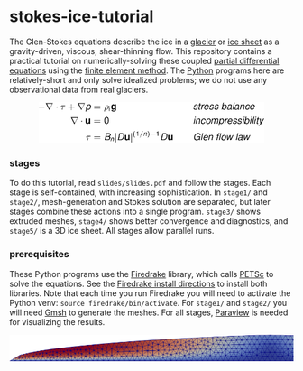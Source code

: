 # stokes-ice-tutorial

The Glen-Stokes equations describe the ice in a [glacier](https://en.wikipedia.org/wiki/Glacier) or [ice sheet](https://en.wikipedia.org/wiki/Glacier) as a gravity-driven, viscous, shear-thinning flow.  This repository contains a practical tutorial on numerically-solving these coupled [partial differential equations](https://en.wikipedia.org/wiki/Partial_differential_equation) using the [finite element method](https://en.wikipedia.org/wiki/Finite_element_method).  The [Python](https://www.python.org/) programs here are relatively-short and only solve idealized problems; we do not use any observational data from real glaciers.

<p align="center">
<img src="slides/figs/stokesequations.png" width="400" title="the Stokes equations for ice flow" />
</p>

### stages

To do this tutorial, read `slides/slides.pdf` and follow the stages.  Each stage is self-contained, with increasing sophistication.  In `stage1/` and `stage2/`, mesh-generation and Stokes solution are separated, but later stages combine these actions into a single program.  `stage3/` shows extruded meshes,
`stage4/` shows better convergence and diagnostics, and `stage5/` is a 3D ice sheet.  All stages allow parallel runs.

### prerequisites 

These Python programs use the [Firedrake](https://www.firedrakeproject.org/) library, which calls [PETSc](https://www.mcs.anl.gov/petsc/) to solve the equations.  See the [Firedrake install directions](https://www.firedrakeproject.org/download.html) to install both libraries.  Note that each time you run Firedrake you will need to activate the Python venv: `source firedrake/bin/activate`.  For `stage1/` and `stage2/` you will need [Gmsh](https://gmsh.info/) to generate the meshes.  For all stages, [Paraview](https://www.paraview.org/) is needed for visualizing the results.

<p align="center">
<img src="slides/figs/stage2.png" alt="ice speed in a glacier" />
</p>
